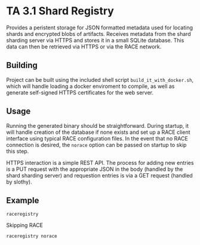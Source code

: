 # TA 3.1 Shard Registry

Provides a peristent storage for JSON formatted metadata used for locating shards and encrypted blobs of artifacts. Receives metadata from the shard sharding server via HTTPS and stores it in a small SQLite database. This data can then be retrieved via HTTPS or via the RACE network.

## Building
Project can be built using the included shell script `build_it_with_docker.sh`, which will handle loading a docker enviroment to compile, as well as generate self-signed HTTPS certificates for the web server. 

## Usage
Running the generated binary should be straightforward. During startup, it will handle creation of the database if none exists and set up a RACE client interface using typical RACE configuration files. In the event that no RACE connection is desired, the `norace` option can be passed on startup to skip this step. 

HTTPS interaction is a simple REST API. The process for adding new entries is a PUT request with the appropriate JSON in the body (handled by the shard sharding server) and requestion entries is via a GET request (handled by slothy). 

## Example
```
raceregistry
```

Skipping RACE
```
raceregistry norace
```
